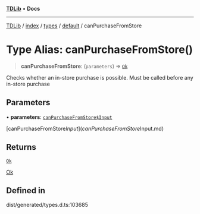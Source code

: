 [**TDLib**](../../../../../../README.md) • **Docs**

***

[TDLib](../../../../../../modules.md) / [index](../../../../../README.md) / [types](../../../README.md) / [default](../README.md) / canPurchaseFromStore

# Type Alias: canPurchaseFromStore()

> **canPurchaseFromStore**: (`parameters`) => [`Ok`](Ok-1.md)

Checks whether an in-store purchase is possible. Must be called before any in-store purchase

## Parameters

• **parameters**: [`canPurchaseFromStore$Input`](canPurchaseFromStore$Input.md)

[canPurchaseFromStore$Input](canPurchaseFromStore$Input.md)

## Returns

[`Ok`](Ok-1.md)

[Ok](Ok-1.md)

## Defined in

dist/generated/types.d.ts:103685
